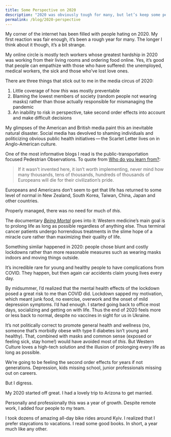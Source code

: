 ```yaml
---
title: Some Perspective on 2020
description: "2020 was obviously tough for many, but let’s keep some perspective"
permalink: /blog/2020-perspective
---
```


My corner of the internet has been filled with people hating on 2020. My first reaction was fair enough, it’s been a rough year for many. The longer I think about it though, it’s a bit strange.

My online circle is mostly tech workers whose greatest hardship in 2020 was working from their living rooms and ordering food online. Yes, it’s good that people can empathize with those who have suffered: the unemployed, medical workers, the sick and those who’ve lost love ones.

There are three things that stick out to me in the media circus of 2020: 
1. Little coverage of how *this* was mostly preventable
2. Blaming the lowest members of society (random people not wearing masks) rather than those actually responsible for mismanaging the pandemic
3. An inability to risk in perspective, take second order effects into account and make difficult decisions 

My glimpses of the American and British media paint this an inevitable natural disaster. Social media has devolved to shaming individuals and politicizing obvious public health initiatives&thinsp;—&thinsp;the Scarlet Letter lives on in Anglo-American culture. 

One of the most informative blogs I read is the public-transportation focused Pedestrian Observations. To quote from [Who do you learn from?](https://pedestrianobservations.com/2020/03/16/who-do-you-learn-from/):

>  If it wasn’t invented here, it isn’t worth implementing, never mind how many thousands, tens of thousands, hundreds of thousands of Europeans will die for their civilization’s pride.

Europeans and Americans don’t seem to get that life has returned to some level of normal in New Zealand, South Korea, Taiwan, China, Japan and other countries. 

Properly managed, there was no need for much of *this*.

The documentary [*Being Mortal*](https://www.youtube.com/watch?v=lQhI3Jb7vMg) goes into it: Western medicine’s main goal is to prolong life as long as possible regardless of anything else. Thus terminal cancer patients undergo horrendous treatments in the slime hope of a miracle cure rather than maximizing their quality of life.

Something similar happened in 2020: people chose blunt and costly lockdowns rather than more reasonable measures such as wearing masks indoors and moving things outside. 

It’s incredible rare for young and healthy people to have complications from COVID. They happen, but then again car accidents claim young lives every day. 

By midsummer, I’d realized that the mental health effects of the lockdown posed a great risk to me than COVID did. Lockdown sapped my motivation, which meant junk food, no exercise, overwork and the onset of mild depression symptoms. I’d had enough. I started going back to office most days, socializing and getting on with life. Thus the end of 2020 feels more or less back to normal, despite no vaccines in sight for us in Ukraine. 

It’s not politically correct to promote general health and wellness (no, someone that’s morbidly obese with type II diabetes isn’t young and healthy). That, combined with masks and common sense (exposed or feeling sick, stay home!) would have avoided most of *this*. But Western Culture loves a high-tech solution and the illusion of prolonging every life as long as possible. 

We’re going to be feeling the second order effects for years if not generations. Depression, kids missing school, junior professionals missing out on careers. 

But I digress.  

My 2020 started off great. I had a lovely trip to Arizona to get married. 

Personally and professionally this was a year of growth. Despite remote work, I added four people to my team. 

I took dozens of amazing all-day bike rides around Kyiv. I realized that I prefer staycations to vacations. I read some good books. In short, a year much like any other. 




 

 

